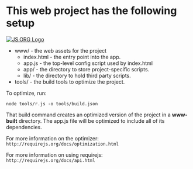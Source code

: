 # This web project has the following setup

[![JS.ORG Logo](http://logo.js.org/png/github_header.png)](http://js.org)

* www/ - the web assets for the project
  * index.html - the entry point into the app.
  * app.js - the top-level config script used by index.html
  * app/ - the directory to store project-specific scripts.
  * lib/ - the directory to hold third party scripts.
* tools/ - the build tools to optimize the project.

To optimize, run:

    node tools/r.js -o tools/build.json

That build command creates an optimized version of the project in a
**www-built** directory. The app.js file will be optimized to include
all of its dependencies.

For more information on the optimizer:
`http://requirejs.org/docs/optimization.html`

For more information on using requirejs:
`http://requirejs.org/docs/api.html`
